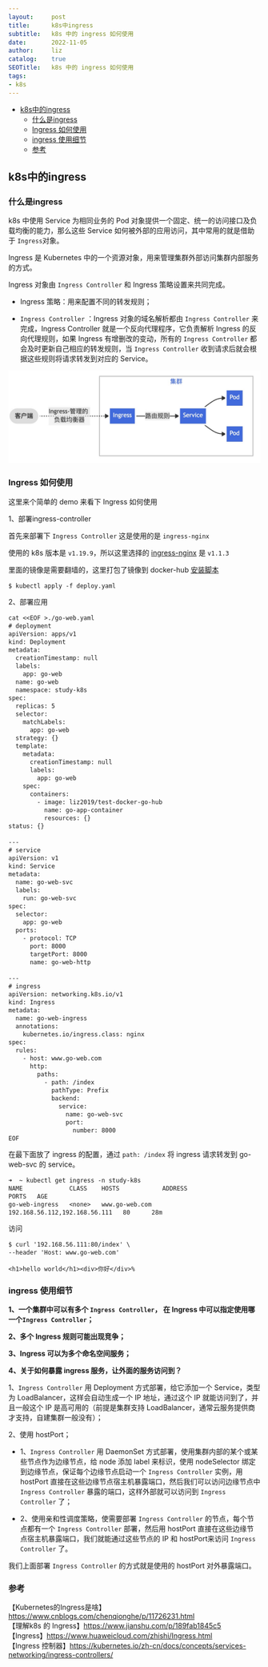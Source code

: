 ```yaml
---
layout:     post
title:      k8s中ingress
subtitle:   k8s 中的 ingress 如何使用
date:       2022-11-05
author:     liz
catalog:    true
SEOTitle:   k8s 中的 ingress 如何使用
tags:
- k8s
---
```


<!-- START doctoc generated TOC please keep comment here to allow auto update -->
<!-- DON'T EDIT THIS SECTION, INSTEAD RE-RUN doctoc TO UPDATE -->

- [k8s中的ingress](#k8s%E4%B8%AD%E7%9A%84ingress)
  - [什么是ingress](#%E4%BB%80%E4%B9%88%E6%98%AFingress)
  - [Ingress 如何使用](#ingress-%E5%A6%82%E4%BD%95%E4%BD%BF%E7%94%A8)
  - [ingress 使用细节](#ingress-%E4%BD%BF%E7%94%A8%E7%BB%86%E8%8A%82)
  - [参考](#%E5%8F%82%E8%80%83)

<!-- END doctoc generated TOC please keep comment here to allow auto update -->

## k8s中的ingress

### 什么是ingress

k8s 中使用 Service 为相同业务的 Pod 对象提供一个固定、统一的访问接口及负载均衡的能力，那么这些 Service 如何被外部的应用访问，其中常用的就是借助于 `Ingress`对象。

Ingress 是 Kubernetes 中的一个资源对象，用来管理集群外部访问集群内部服务的方式。

Ingress 对象由 `Ingress Controller` 和 Ingress 策略设置来共同完成。

- Ingress 策略：用来配置不同的转发规则；

- `Ingress Controller` ：Ingress 对象的域名解析都由 `Ingress Controller` 来完成，Ingress Controller 就是一个反向代理程序，它负责解析 Ingress 的反向代理规则，如果 Ingress 有增删改的变动，所有的 `Ingress Controller` 都会及时更新自己相应的转发规则，当 `Ingress Controller` 收到请求后就会根据这些规则将请求转发到对应的 Service。

<img src="/img/k8s/k8s-ingress.jpg"  alt="k8s" />   

### Ingress 如何使用

这里来个简单的 demo 来看下 Ingress 如何使用

1、部署ingress-controller

首先来部署下 `Ingress Controller` 这是使用的是 `ingress-nginx`

使用的 k8s 版本是 `v1.19.9`，所以这里选择的 [ingress-nginx](https://github.com/kubernetes/ingress-nginx) 是 `v1.1.3`

里面的镜像是需要翻墙的，这里打包了镜像到 docker-hub [安装脚本](https://github.com/boilingfrog/Go-POINT/tree/master/k8s/ingress-nginx-controller)

```
$ kubectl apply -f deploy.yaml
```

2、部署应用

```
cat <<EOF >./go-web.yaml
# deployment
apiVersion: apps/v1
kind: Deployment
metadata:
  creationTimestamp: null
  labels:
    app: go-web
  name: go-web
  namespace: study-k8s
spec:
  replicas: 5
  selector:
    matchLabels:
      app: go-web
  strategy: {}
  template:
    metadata:
      creationTimestamp: null
      labels:
        app: go-web
    spec:
      containers:
        - image: liz2019/test-docker-go-hub
          name: go-app-container
          resources: {}
status: {}

---
# service
apiVersion: v1
kind: Service
metadata:
  name: go-web-svc
  labels:
    run: go-web-svc
spec:
  selector:
    app: go-web
  ports:
    - protocol: TCP
      port: 8000
      targetPort: 8000
      name: go-web-http

---
# ingress
apiVersion: networking.k8s.io/v1
kind: Ingress
metadata:
  name: go-web-ingress
  annotations:
    kubernetes.io/ingress.class: nginx
spec:
  rules:
    - host: www.go-web.com
      http:
        paths:
          - path: /index
            pathType: Prefix
            backend:
              service:
                name: go-web-svc
                port:
                  number: 8000
EOF
```

在最下面放了 ingress 的配置，通过 `path: /index` 将 ingress 请求转发到 go-web-svc 的 service。

```
➜  ~ kubectl get ingress -n study-k8s
NAME             CLASS    HOSTS            ADDRESS                       PORTS   AGE
go-web-ingress   <none>   www.go-web.com   192.168.56.112,192.168.56.111   80      28m
```

访问

```
$ curl '192.168.56.111:80/index' \
--header 'Host: www.go-web.com'

<h1>hello world</h1><div>你好</div>%
```

### ingress 使用细节

**1、一个集群中可以有多个 `Ingress Controller`， 在 Ingress 中可以指定使用哪一个`Ingress Controller`；**

**2、多个 Ingress 规则可能出现竞争；**

**3、Ingress 可以为多个命名空间服务；**

**4、关于如何暴露 ingress 服务，让外面的服务访问到？**

1、`Ingress Controller` 用 Deployment 方式部署，给它添加一个 Service，类型为 LoadBalancer，这样会自动生成一个 IP 地址，通过这个 IP 就能访问到了，并且一般这个 IP 是高可用的（前提是集群支持 LoadBalancer，通常云服务提供商才支持，自建集群一般没有）；

2、使用 hostPort；

- 1、`Ingress Controller` 用 DaemonSet 方式部署，使用集群内部的某个或某些节点作为边缘节点，给 node 添加 label 来标识，使用 nodeSelector 绑定到边缘节点，保证每个边缘节点启动一个 `Ingress Controller` 实例，用 hostPort 直接在这些边缘节点宿主机暴露端口，然后我们可以访问边缘节点中 `Ingress Controller` 暴露的端口，这样外部就可以访问到 `Ingress Controller` 了；

- 2、使用亲和性调度策略，使需要部署 `Ingress Controller` 的节点，每个节点都有一个 `Ingress Controller` 部署，然后用 hostPort 直接在这些边缘节点宿主机暴露端口，我们就能通过这些节点的 IP 和 hostPort来访问 `Ingress Controller` 了。

我们上面部署 `Ingress Controller` 的方式就是使用的  hostPort 对外暴露端口。

### 参考
【Kubernetes的Ingress是啥】https://www.cnblogs.com/chenqionghe/p/11726231.html  
【理解k8s 的 Ingress】https://www.jianshu.com/p/189fab1845c5  
【Ingress】https://www.huaweicloud.com/zhishi/Ingress.html   
【Ingress 控制器】https://kubernetes.io/zh-cn/docs/concepts/services-networking/ingress-controllers/  

